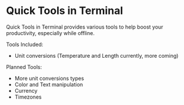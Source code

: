 # Quick Tools in Terminal
Quick Tools in Terminal provides various tools to help boost your productivity, especially while offline.

Tools Included:
- Unit conversions (Temperature and Length currently, more coming)

Planned Tools:
- More unit conversions types
- Color and Text manipulation
- Currency
- Timezones
